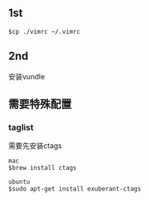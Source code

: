 ## 1st

```
$cp ./vimrc ~/.vimrc
```

## 2nd

安装vundle

## 需要特殊配置

### taglist

需要先安装ctags

```
mac
$brew install ctags

ubuntu
$sudo apt-get install exuberant-ctags
```


